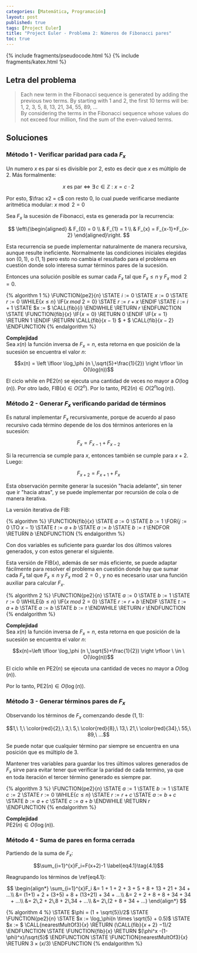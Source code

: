 ```yaml
---
categories: [Matemática, Programación]
layout: post
published: true
tags: [Project Euler]
title: "Project Euler - Problema 2: Números de Fibonacci pares"
toc: true
---
```

{% include fragments/pseudocode.html %}
{% include fragments/katex.html %}

## Letra del problema
> Each new term in the Fibonacci sequence is generated by adding the previous two terms. 
  By starting with 1 and 2, the first 10 terms will be:
  1, 2, 3, 5, 8, 13, 21, 34, 55, 89, ...  
> By considering the terms in the Fibonacci sequence whose values do not exceed four million, 
  find the sum of the even-valued terms. 

## Soluciones

### Método 1 - Verificar paridad para cada $F_x$
Un numero $x$ es par si es divisible por 2, esto es decir que $x$ es múltiplo de 2. 
Más formalmente:  

  $$x \ \text{es par} \ \iff \ \exists\,c\in\mathbb{Z} \ : \ x = c \cdot 2$$
  
Por esto, $\frac x2 = c$ con resto 0, lo cual puede verificarse mediante aritmética 
modular: $x \bmod 2 = 0$

Sea $F_x$ la sucesión de Fibonacci, esta es generada por la recurrencia:  

$$
  \left\{\begin{aligned}  
    & F_{0} = 0                  \\  
    & F_{1} = 1                  \\  
    & F_{x} = F_{x-1}+F_{x-2}  
  \end{aligned}\right.  
$$ 

Esta recurrencia se puede implementar naturalmente de manera recursiva, aunque resulte 
ineficiente. Normalmente las condiciones iniciales elegidas son $(0, 1)$, o $(1, 1)$ pero 
esto no cambia el resultado para el problema en cuestión donde solo interesa sumar 
términos pares de la sucesión.

Entonces una solución posible es sumar cada $F_x$ tal que $F_x \leq n$ y $F_x \bmod 2 = 0$.

{% algorithm 1 %}
  \FUNCTION{pe2}{$n$}
    \STATE $i := 0$
    \STATE $x := 0$
    \STATE $r := 0$
    \WHILE{$x \leq n$}
      \IF{$x \; mod \; 2 = 0$}
      \STATE $r := r + x$
      \ENDIF
      \STATE $i := i + 1$
      \STATE $x := $ \CALL{fib}{$i$}
    \ENDWHILE
    \RETURN $r$
  \ENDFUNCTION
  \STATE
  \FUNCTION{fib}{$x$}
    \IF{$x = 0$}
      \RETURN $0$
    \ENDIF
    \IF{$x = 1$}
    \RETURN $1$
    \ENDIF
    \RETURN \CALL{fib}{$x-1$} $ + $ \CALL{fib}{$x-2$}
  \ENDFUNCTION
{% endalgorithm %}

**Complejidad**  
Sea $x(n)$ la función inversa de $F_x=n$, esta retorna en que posición de la sucesión se 
encuentra el valor $n$:  

  $$x(n) = \left \lfloor \log_\phi (n \,\sqrt{5}+\frac{1}{2}) \right \rfloor \in O(\log(n))$$ 

El ciclo while en $\text{PE2}(n)$ se ejecuta una cantidad de veces no mayor a $O(\log(n))$. 
Por otro lado, $\text{FIB}(x) \in O(2^n)$. Por lo tanto, $\text{PE2}(n) \in O(2^n \log(n))$.

### Método 2 - Generar $F_x$ verificando paridad de términos
Es natural implementar $F_x$ recursivamente, porque de acuerdo al paso recursivo cada término 
depende de los dos términos anteriores en la sucesión:  

  $$F_{x} = F_{x-1} + F_{x-2}$$

Si la recurrencia se cumple para $x$, entonces también se cumple para $x+2$. Luego: 
 
  $$F_{x+2} = F_{x+1} + F_{x}$$ 
  
Esta observación permite generar la sucesión "hacia adelante", sin tener que ir "hacia atras", 
y se puede implementar por recursión de cola o de manera iterativa.

La versión iterativa de $\text{FIB}$:

{% algorithm %}
  \FUNCTION{fib}{$x$}
    \STATE $a := 0$
    \STATE $b := 1$
    \FOR{$j := 0$ \TO $x-1$}
      \STATE $t := a + b$
      \STATE $a := b$
      \STATE $b := t$
    \ENDFOR
    \RETURN $b$
  \ENDFUNCTION
{% endalgorithm %}

Con dos variables es suficiente para guardar los dos últimos valores generados, y con estos 
generar el siguiente.

Esta versión de $\text{FIB}(x)$, además de ser más eficiente, se puede adaptar fácilmente para 
resolver el problema en cuestión donde hay que sumar cada $F_x$ tal que $F_x \leq n$ y 
$F_x \bmod 2 = 0$ , y no es necesario usar una función auxiliar para calcular $F_x$.

{% algorithm 2 %}
  \FUNCTION{pe2}{$n$}
    \STATE $a := 0$
    \STATE $b := 1$
    \STATE $r := 0$
    \WHILE{$b \leq n$}
      \IF{$x \; mod \; 2 = 0$}
        \STATE $r := r + b$
      \ENDIF
      \STATE $t := a + b$
      \STATE $a := b$
      \STATE $b := t$
    \ENDWHILE
    \RETURN $r$
  \ENDFUNCTION
{% endalgorithm %}

**Complejidad**  
Sea $x(n)$ la función inversa de $F_x=n$, esta retorna en que posición de la sucesión se 
encuentra el valor $n$:  

  $$x(n)=\left \lfloor \log_\phi (n \,\sqrt{5}+\frac{1}{2}) \right \rfloor \ \in \ O(\log(n))$$ 
  
El ciclo while en $\text{PE2}(n)$ se ejecuta una cantidad de veces no mayor a $O(\log(n))$.

Por lo tanto, $\text{PE2}(n) \in O(\log(n))$.

### Método 3 - Generar términos pares de $F_x$
Observando los términos de $F_x$ comenzando desde $(1, 1)$:  

$$1,\ 1,\ \color{red}{2},\ 3,\ 5,\ \color{red}{8},\ 13,\ 21,\ \color{red}{34},\ 55,\ 89,\ ...$$ 

Se puede notar que cualquier término par siempre se encuentra en una posición que 
es múltiplo de 3.

Mantener tres variables para guardar los tres últimos valores generados de $F_x$ sirve para evitar
tener que verificar la paridad de cada termino, ya que en toda iteración el tercer término
generado es siempre par.

{% algorithm 3 %}
 \FUNCTION{pe2}{$n$}
   \STATE $a := 1$
   \STATE $b := 1$
   \STATE $c := 2$
   \STATE $r := 0$
   \WHILE{$c \leq n$}
     \STATE $r := r + c$
     \STATE $a := b + c$
     \STATE $b := a + c$
     \STATE $c := a + b$
   \ENDWHILE
   \RETURN $r$
 \ENDFUNCTION
{% endalgorithm %}

**Complejidad**  
$\text{PE2}(n) \in O(\log(n))$.

### Método 4 - Suma de pares en forma cerrada
Partiendo de la suma de $F_x$:  

  $$\sum_{i=1}^{x}F_i=F(x+2)-1   \label{eq4.1}\tag{4.1}$$ 
  
Reagrupando los términos de \ref{eq4.1}:  

$$
  \begin{align*}  
    \sum_{i=1}^{x}F_i 
      &= 1 + 1 + 2 + 3 + 5 + 8 + 13 + 21 + 34 + ...\\  
      &= (1+1) + 2 + (3+5) + 8 + (13+21) + 34 + ...\\  
      &= 2 + 2 + 8 + 8 + 34 + 34 + ...\\  
      &= 2\,2 + 2\,8 + 2\,34 + ...\\  
      &= 2\,(2 + 8 + 34 + ...)  
  \end{align*}
$$

{% algorithm 4 %}
 \STATE $\phi = (1 + \sqrt{5})/2$
 \STATE
 \FUNCTION{pe2}{$n$}
   \STATE $x := \log_\phi(n \times \sqrt{5} + 0.5)$
   \STATE $x := $ \CALL{nearestMultOf3}{$x$}
   \RETURN $($\CALL{fib}{$x+2$} $-1)/2$
   \ENDFUNCTION
   \STATE
   \FUNCTION{fib}{$x$}
     \RETURN $(\phi^x -(1-\phi)^x)/\sqrt{5}$
   \ENDFUNCTION
   \STATE
   \FUNCTION{nearestMultOf3}{$x$}
     \RETURN $3 \times (x/3)$
   \ENDFUNCTION
{% endalgorithm %}